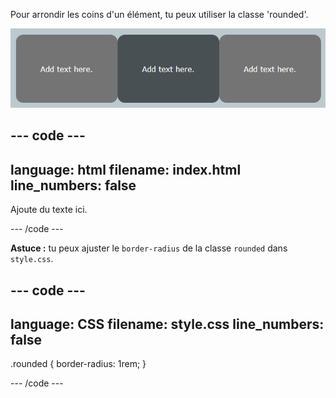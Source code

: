 Pour arrondir les coins d'un élément, tu peux utiliser la classe 'rounded'.

![Trois tuiles sur une page web, chacune avec des coins arrondis.](images/rounded.PNG)

## --- code ---

language: html
filename: index.html
line_numbers: false
--------------------------------------------------------

<div class="rounded">
    <p>Ajoute du texte ici.</p>
</div>

\--- /code ---

**Astuce :** tu peux ajuster le `border-radius` de la classe `rounded` dans `style.css`.

## --- code ---

language: CSS
filename: style.css
line_numbers: false
--------------------------------------------------------

.rounded {
border-radius: 1rem;
}

\--- /code ---
